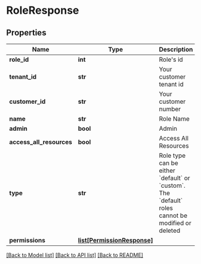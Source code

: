 # RoleResponse

## Properties
Name | Type | Description | Notes
------------ | ------------- | ------------- | -------------
**role_id** | **int** | Role&#x27;s id | 
**tenant_id** | **str** | Your customer tenant id | 
**customer_id** | **str** | Your customer number | 
**name** | **str** | Role Name | 
**admin** | **bool** | Admin | 
**access_all_resources** | **bool** | Access All Resources | 
**type** | **str** | Role type can be either &#x60;default&#x60; or &#x60;custom&#x60;. The &#x60;default&#x60; roles cannot be modified or deleted | 
**permissions** | [**list[PermissionResponse]**](PermissionResponse.md) |  | 

[[Back to Model list]](../README.md#documentation-for-models) [[Back to API list]](../README.md#documentation-for-api-endpoints) [[Back to README]](../README.md)

